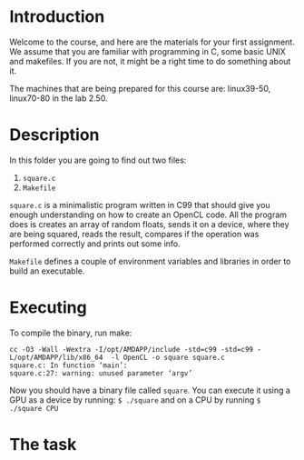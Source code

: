 Introduction
============

Welcome to the course, and here are the materials for your first assignment.
We assume that you are familiar with programming in C, some basic UNIX and 
makefiles.  If you are not, it might be a right time to do something about
it.

The machines that are being prepared for this course are:  linux39-50, 
linux70-80 in the lab 2.50.

Description
===========

In this folder you are going to find out two files:
  1. `square.c`
  2. `Makefile`

`square.c` is a minimalistic program written in C99 that should give you enough
understanding on how to create an OpenCL code.  All the program does is creates
an array of random floats, sends it on a device, where they are being squared,
reads the result, compares if the operation was performed correctly and prints
out some info.

`Makefile` defines a couple of environment variables and libraries in order to
build an executable.

Executing
=========

To compile the binary, run make:
```$ make
cc -O3 -Wall -Wextra -I/opt/AMDAPP/include -std=c99 -std=c99 -L/opt/AMDAPP/lib/x86_64  -l OpenCL -o square square.c
square.c: In function ‘main’:
square.c:27: warning: unused parameter ‘argv’
```

Now you should have a binary file called `square`.  You can execute it
using a GPU as a device by running:
```$ ./square```
and on a CPU by running
```$ ./square CPU```

The task
========
